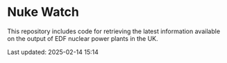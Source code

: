 # Nuke Watch

This repository includes code for retrieving the latest information available on the output of EDF nuclear power plants in the UK.

Last updated: 2025-02-14 15:14